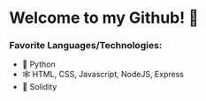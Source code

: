 # Welcome to my Github! 👋

### Favorite Languages/Technologies:
- 🐍 Python
- 🕸 HTML, CSS, Javascript, NodeJS, Express
- 🔗 Solidity
